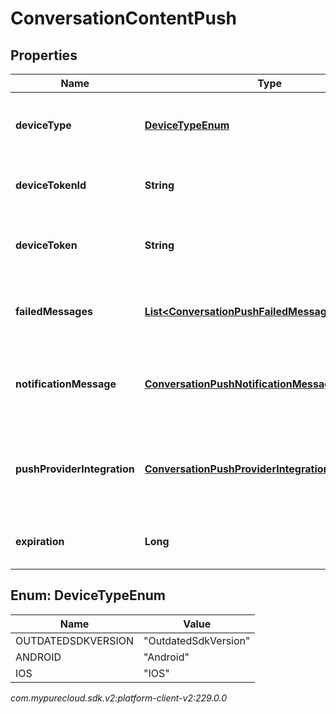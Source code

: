 # ConversationContentPush


## Properties

| Name | Type | Description | Notes |
| ------------ | ------------- | ------------- | ------------- |
| **deviceType** | [**DeviceTypeEnum**](#Enum--DeviceTypeEnum) | The device type used to send the push notification |  |
| **deviceTokenId** | **String** | Unique Id of the device token |  |
| **deviceToken** | **String** | device token from the notification provider |  |
| **failedMessages** | [**List&lt;ConversationPushFailedMessageReferences&gt;**](ConversationPushFailedMessageReferences) | MessageIds failed to be sent which trigger the push event |  |
| **notificationMessage** | [**ConversationPushNotificationMessageLabel**](ConversationPushNotificationMessageLabel) | Title and body localized according to deployment |  |
| **pushProviderIntegration** | [**ConversationPushProviderIntegration**](ConversationPushProviderIntegration) | Push provider integrations details configured on the deployment |  |
| **expiration** | **Long** | The time to live of the pushed message |  |


## Enum: DeviceTypeEnum

| Name | Value |
| ---- | ----- |
| OUTDATEDSDKVERSION | &quot;OutdatedSdkVersion&quot; | 
| ANDROID | &quot;Android&quot; | 
| IOS | &quot;IOS&quot; | 




_com.mypurecloud.sdk.v2:platform-client-v2:229.0.0_
